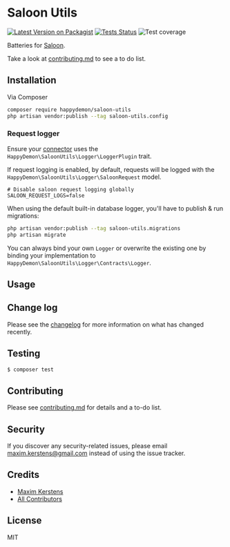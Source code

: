 # Saloon Utils

[![Latest Version on Packagist][ico-version]][link-repman]
[![Tests Status][ico-tests]][link-tests]
![Test coverage]([ico-coverage])

Batteries for [Saloon](https://docs.saloon.dev/).

Take a look at [contributing.md](contributing.md) to see a to do list.

## Installation

Via Composer

``` bash
composer require happydemon/saloon-utils
php artisan vendor:publish --tag saloon-utils.config
```

### Request logger

Ensure your [connector](https://docs.saloon.dev/the-basics/connectors) uses the `HappyDemon\SaloonUtils\Logger\LoggerPlugin` trait.

If request logging is enabled, by default, requests will be logged with the `HappyDemon\SaloonUtils\Logger\SaloonRequest` model.

```dotenv
# Disable saloon request logging globally
SALOON_REQUEST_LOGS=false
```

When using the default built-in database logger, you'll have to publish & run migrations:
``` bash
php artisan vendor:publish --tag saloon-utils.migrations
php artisan migrate
```

You can always bind your own `Logger` or overwrite the existing one by binding your implementation to `HappyDemon\SaloonUtils\Logger\Contracts\Logger`.


## Usage



## Change log

Please see the [changelog](changelog.md) for more information on what has changed recently.

## Testing

``` bash
$ composer test
```

## Contributing

Please see [contributing.md](contributing.md) for details and a to-do list.

## Security

If you discover any security-related issues, please email maxim.kerstens@gmail.com instead of using the issue tracker.

## Credits

- [Maxim Kerstens][link-author]
- [All Contributors][link-contributors]

## License

MIT

[ico-version]: https://img.shields.io/packagist/v/happydemon/saloon-utils.svg?style=flat-square
[ico-tests]: https://github.com/happydemon/saloon-utils/actions/workflows/test.yml/badge.svg
[ico-coverage]: https://github.com/happydemon/saloon-utils/blob/master/badge-coverage.svg

[link-repman]: https://app.repman.io/organization/shyfter/package/
[link-tests]: https://travis-ci.org/happydemon/saloon-utils/blob/master/tests
[link-author]: https://github.com/happydemon
[link-contributors]: ../../contributors
